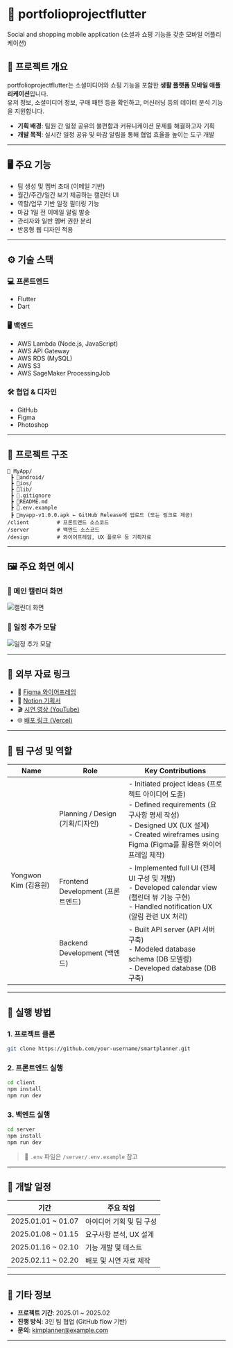 # 📱 portfolioprojectflutter

Social and shopping mobile application (소셜과 쇼핑 기능을 갖춘 모바일 어플리케이션)

## 📌 프로젝트 개요

portfolioprojectflutter는 소셜미디어와 쇼핑 기능을 포함한 **생활 플랫폼 모바일 애플리케이션**입니다.  
유저 정보, 소셜미디어 정보, 구매 패턴 등을 확인하고, 머신러닝 등의 데이터 분석 기능을 지원합니다.

- **기획 배경**: 팀원 간 일정 공유의 불편함과 커뮤니케이션 문제를 해결하고자 기획
- **개발 목적**: 실시간 일정 공유 및 마감 알림을 통해 협업 효율을 높이는 도구 개발

---

## 🖥 주요 기능

- 팀 생성 및 멤버 초대 (이메일 기반)
- 월간/주간/일간 보기 제공하는 캘린더 UI
- 역할/업무 기반 일정 필터링 기능
- 마감 1일 전 이메일 알림 발송
- 관리자와 일반 멤버 권한 분리
- 반응형 웹 디자인 적용

---

## ⚙️ 기술 스택

### 💻 프론트엔드

- Flutter
- Dart

### 🖥 백엔드

- AWS Lambda (Node.js, JavaScript)
- AWS API Gateway
- AWS RDS (MySQL)
- AWS S3
- AWS SageMaker ProcessingJob

### 🛠 협업 & 디자인

- GitHub
- Figma
- Photoshop

---

## 📁 프로젝트 구조

```
📁 MyApp/
 ┣ 📂android/
 ┣ 📂ios/
 ┣ 📂lib/
 ┣ 📜.gitignore
 ┣ 📜README.md
 ┣ 📜.env.example
 ┣ 📜myapp-v1.0.0.apk ← GitHub Release에 업로드 (또는 링크로 제공)
/client         # 프론트엔드 소스코드
/server         # 백엔드 소스코드
/design         # 와이어프레임, UX 플로우 등 기획자료
```

---

## 🖼 주요 화면 예시

### 🔹 메인 캘린더 화면

![캘린더 화면](./design/calendar_ui.png)

### 🔹 일정 추가 모달

![일정 추가 모달](./design/schedule_modal.png)

---

## 🔗 외부 자료 링크

- 📄 [Figma 와이어프레임](https://figma.com/your-link)
- 🧾 [Notion 기획서](https://notion.so/your-link)
- 🎬 [시연 영상 (YouTube)](https://youtube.com/your-demo-link)
- 🌐 [배포 링크 (Vercel)](https://smartplanner.vercel.app)

---

## 👥 팀 구성 및 역할

<table>
  <thead>
    <tr>
      <th>Name</th>
      <th>Role</th>
      <th>Key Contributions</th>
    </tr>
  </thead>
  <tbody>
    <tr>
      <td rowspan="3">Yongwon Kim (김용원)</td>
      <td>Planning / Design (기획/디자인)</td>
      <td>
        - Initiated project ideas (프로젝트 아이디어 도출)<br>
        - Defined requirements (요구사항 명세 작성)<br>
        - Designed UX (UX 설계)<br>
        - Created wireframes using Figma (Figma를 활용한 와이어프레임 제작)
      </td>
    </tr>
    <tr>
      <td>Frontend Development (프론트엔드)</td>
      <td>
        - Implemented full UI (전체 UI 구성 및 개발)<br>
        - Developed calendar view (캘린더 뷰 기능 구현)<br>
        - Handled notification UX (알림 관련 UX 처리)
      </td>
    </tr>
    <tr>
      <td>Backend Development (백엔드)</td>
      <td>
        - Built API server (API 서버 구축)<br>
        - Modeled database schema (DB 모델링)<br>
        - Developed database (DB 구축)
      </td>
    </tr>
  </tbody>
</table>

---

## 🧪 실행 방법

### 1. 프로젝트 클론

```bash
git clone https://github.com/your-username/smartplanner.git
```

### 2. 프론트엔드 실행

```bash
cd client
npm install
npm run dev
```

### 3. 백엔드 실행

```bash
cd server
npm install
npm run dev
```

> 📌 `.env` 파일은 `/server/.env.example` 참고

---

## 📅 개발 일정

| 기간               | 주요 작업                |
| ------------------ | ------------------------ |
| 2025.01.01 ~ 01.07 | 아이디어 기획 및 팀 구성 |
| 2025.01.08 ~ 01.15 | 요구사항 분석, UX 설계   |
| 2025.01.16 ~ 02.10 | 기능 개발 및 테스트      |
| 2025.02.11 ~ 02.20 | 배포 및 시연 자료 제작   |

---

## 📣 기타 정보

- **프로젝트 기간**: 2025.01 ~ 2025.02
- **진행 방식**: 3인 팀 협업 (GitHub flow 기반)
- **문의**: kimplanner@example.com

---
